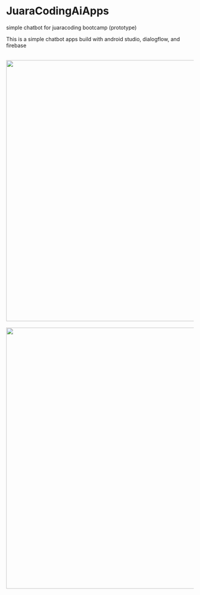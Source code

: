 # JuaraCodingAiApps
simple chatbot for juaracoding bootcamp (prototype)

This is a simple chatbot apps build with android studio, dialogflow, and firebase


<br>
<img 
  width: "500" height="700" align="middle" src="https://user-images.githubusercontent.com/26354086/78665049-697cc680-78ff-11ea-9c5d-66b6a508f74c.png" />
<br>


<br>
<img 
  width: "500" height="700" align="middle" src="https://user-images.githubusercontent.com/26354086/78665097-78637900-78ff-11ea-941b-1da1f9ff5529.png" />
<br>
